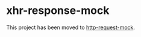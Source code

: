 # xhr-response-mock

This project has been moved to [http-request-mock](https://www.npmjs.com/package/http-request-mock).

